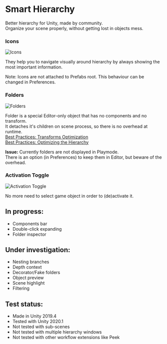 # Smart Hierarchy
Better hierarchy for Unity, made by community.\
Organize your scene properly, without getting lost in objects mess.

### Icons
![Icons](https://i.imgur.com/V12LjiY.png)

They help you to navigate visually around hierarchy by always showing the most important information.

Note: Icons are not attached to Prefabs root. This behaviour can be changed in Preferences.

### Folders
![Folders](https://i.imgur.com/SRm9pdB.png)

Folder is a special Editor-only object that has no components and no transform.\
It detaches it's children on scene process, so there is no overhead at runtime.\
[Best Practices: Transforms Optimization](https://unity.com/ru/how-to/best-practices-performance-optimization-unity#transforms) \
[Best Practices: Optimizing the Hierarchy](https://blogs.unity3d.com/ru/2017/06/29/best-practices-from-the-spotlight-team-optimizing-the-hierarchy/)

**Issue:** Currently folders are not displayed in Playmode.\
There is an option (in Preferences) to keep them in Editor, but beware of the overhead.

### Activation Toggle
![Activation Toggle](https://i.imgur.com/nv7aPE5.png)

No more need to select game object in order to (de)activate it.

## In progress:
* Components bar
* Double-click expanding
* Folder inspector

## Under investigation:
* Nesting branches
* Depth context
* Decorator/Fake folders
* Object preview
* Scene highlight
* Filtering

## Test status:
* Made in Unity 2019.4
* Tested with Unity 2020.1
* Not tested with sub-scenes
* Not tested with multiple hierarchy windows
* Not tested with other workflow extensions like Peek